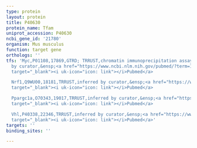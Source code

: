 ```yaml
---
type: protein
layout: protein
title: P40630
protein_name: Tfam
uniprot_accession: P40630
ncbi_gene_id: '21780'
organism: Mus musculus
function: target gene
orthologs: ''
tfs: 'Myc,P01108,17869,GTRD; TRRUST,chromatin immunoprecipitation assay; inferred
  by curator,&ensp;<a href="https://www.ncbi.nlm.nih.gov/pubmed/?term=15988031%5Buid%5D+OR+27924024%5Buid%5D+OR+29087512%5Buid%5D"
  target="_blank"><i uk-icon="icon: link"></i>Pubmed</a>

  Nrf1,Q9WU00,18181,TRRUST,inferred by curator,&ensp;<a href="https://www.ncbi.nlm.nih.gov/pubmed/?term=25615794%5Buid%5D+OR+29087512%5Buid%5D"
  target="_blank"><i uk-icon="icon: link"></i>Pubmed</a>

  Ppargc1a,O70343,19017,TRRUST,inferred by curator,&ensp;<a href="https://www.ncbi.nlm.nih.gov/pubmed/?term=21464822%5Buid%5D+OR+29087512%5Buid%5D"
  target="_blank"><i uk-icon="icon: link"></i>Pubmed</a>

  Vhl,P40338,22346,TRRUST,inferred by curator,&ensp;<a href="https://www.ncbi.nlm.nih.gov/pubmed/?term=15604095%5Buid%5D+OR+29087512%5Buid%5D"
  target="_blank"><i uk-icon="icon: link"></i>Pubmed</a>'
targets: ''
binding_sites: ''

---
```

